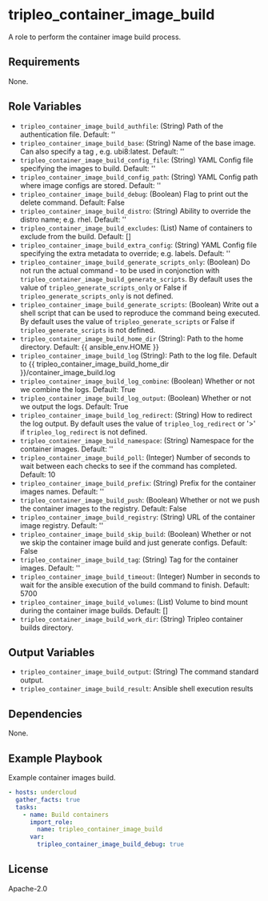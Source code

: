 tripleo_container_image_build
=============================

A role to perform the container image build process.

Requirements
------------

None.

Role Variables
--------------

* `tripleo_container_image_build_authfile`: (String) Path of the authentication file. Default: ''
* `tripleo_container_image_build_base`: (String) Name of the base image. Can also specify a tag , e.g. ubi8:latest. Default: ''
* `tripleo_container_image_build_config_file`: (String) YAML Config file specifying the images to build. Default: ''
* `tripleo_container_image_build_config_path`: (String) YAML Config path where image configs are stored. Default: ''
* `tripleo_container_image_build_debug`: (Boolean) Flag to print out the delete command. Default: False
* `tripleo_container_image_build_distro`: (String) Ability to override the distro name; e.g. rhel. Default: ''
* `tripleo_container_image_build_excludes`: (List) Name of containers to exclude from the build. Default: []
* `tripleo_container_image_build_extra_config`: (String) YAML Config file specifying the extra metadata to override; e.g. labels. Default: ''
* `tripleo_container_image_build_generate_scripts_only`: (Boolean) Do not run the actual command - to be used in conjonction with `tripleo_container_image_build_generate_scripts`. By default uses the value of `tripleo_generate_scripts_only` or False if `tripleo_generate_scripts_only` is not defined.
* `tripleo_container_image_build_generate_scripts`: (Boolean) Write out a shell script that can be used to reproduce the command being executed. By default uses the value of `tripleo_generate_scripts` or False if `tripleo_generate_scripts` is not defined.
* `tripleo_container_image_build_home_dir` (String): Path to the home directory. Default: {{ ansible_env.HOME }}
* `tripleo_container_image_build_log` (String): Path to the log file. Default to {{ tripleo_container_image_build_home_dir }}/container_image_build.log
* `tripleo_container_image_build_log_combine`: (Boolean) Whether or not we combine the logs. Default: True
* `tripleo_container_image_build_log_output`: (Boolean) Whether or not we output the logs. Default: True
* `tripleo_container_image_build_log_redirect`: (String) How to redirect the log output. By default uses the value of `tripleo_log_redirect` or '>' if `tripleo_log_redirect` is not defined.
* `tripleo_container_image_build_namespace`: (String) Namespace for the container images. Default: ''
* `tripleo_container_image_build_poll`: (Integer) Number of seconds to wait between each checks to see if the command has completed. Default: 10
* `tripleo_container_image_build_prefix`: (String) Prefix for the container images names. Default: ''
* `tripleo_container_image_build_push`: (Boolean) Whether or not we push the container images to the registry. Default: False
* `tripleo_container_image_build_registry`: (String) URL of the container image registry. Default: ''
* `tripleo_container_image_build_skip_build`: (Boolean) Whether or not we skip the container image build and just generate configs. Default: False
* `tripleo_container_image_build_tag`: (String) Tag for the container images. Default: ''
* `tripleo_container_image_build_timeout`: (Integer) Number in seconds to wait for the ansible execution of the build command to finish. Default: 5700
* `tripleo_container_image_build_volumes`: (List) Volume to bind mount during the container image builds. Default: []
* `tripleo_container_image_build_work_dir`: (String) Tripleo container builds directory.

Output Variables
----------------

* `tripleo_container_image_build_output`: (String) The command standard output.
* `tripleo_container_image_build_result`: Ansible shell execution results

Dependencies
------------

None.

Example Playbook
----------------

Example container images build.

```yaml
- hosts: undercloud
  gather_facts: true
  tasks:
    - name: Build containers
      import_role:
        name: tripleo_container_image_build
      var:
        tripleo_container_image_build_debug: true
```

License
-------

Apache-2.0
